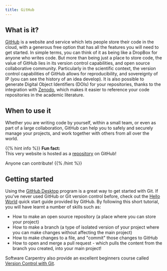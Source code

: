 ```yaml
---
title: GitHub
---
```


## What is it?

[GitHub](https://github.com/) is a website and service which lets people store
their code in the cloud, with a generous free option that has all the features
you will need to get started. In simple terms, you can think of it as being like
a DropBox for anyone who writes code. But more than being just a place to store
code, the value of GitHub lies in its version control capabilities, and open
source collaborative community. Particularly in the scientific context, the
version control capabilities of GitHub allows for reproducibility, and
sovereignty of IP (you can see the history of an idea develop). It is also
possible to generate Digital Object Identifiers (DOIs) for your repositories,
thanks to the integration with [Zenodo](https://zenodo.org/), which makes it
easier to reference your code repositories in the academic literature. 

## When to use it

Whether you are writing code by yourself, within a small team, or even as part
of a large collaboration, GitHub can help you to safely and securely manage your
projects, and work together with others from all over the world.

{{% hint info %}}
**Fun fact:**  
This very website is hosted as a [repository](https://github.com/ecoacoustics/website) on GitHub! 

Anyone can contribute!
{{% /hint %}}

## Getting started
Using the [GitHub Desktop](https://desktop.github.com/) program is a great way
to get started with Git. If you've never used GitHub or Git version control
before, check out the [Hello
World](https://docs.github.com/en/get-started/quickstart/hello-world) quick
start guide provided by GitHub. By following this short tutorial, you will have
learnt a number of skills such as:

- How to make an open source repository (a place where you can store your project)
- How to make a branch (a type of isolated version of your project where you can
  make changes without affecting the main project)
- How to make changes to a file, and "commit" those changes to GitHub
- How to open and merge a pull request - which pulls the content from the branch
  you created, into your main project!

Software Carpentry also provide an excellent beginners course called 
[Version Control with Git](https://swcarpentry.github.io/git-novice/). 
